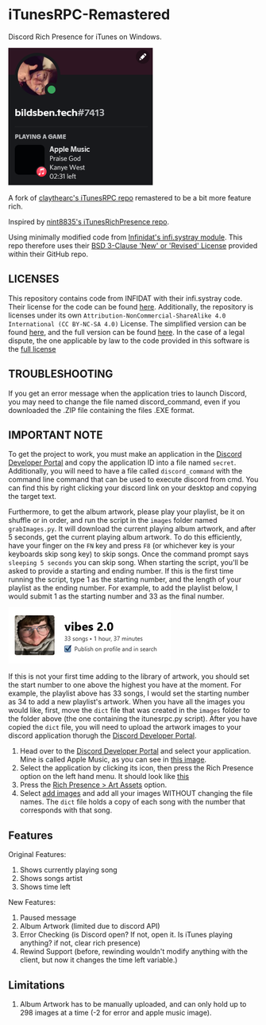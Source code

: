 # iTunesRPC-Remastered
Discord Rich Presence for iTunes on Windows.

![The application in use.](/docs/a.png)

A fork of [claythearc's iTunesRPC repo](https://github.com/claythearc/iTunesRPC) remastered to be a bit more feature rich.

Inspired by [nint8835's iTunesRichPresence repo](https://github.com/nint8835/iTunesRichPresence).

Using minimally modified code from [Infinidat's infi.systray module](https://github.com/Infinidat/infi.systray).
This repo therefore uses their [BSD 3-Clause 'New' or 'Revised' License](https://github.com/Infinidat/infi.systray/blob/develop/LICENSE) 
provided within their GitHub repo.

## LICENSES

This repository contains code from INFIDAT with their infi.systray code. Their license for the code can be found [here](/LICENSES/INFIDAT-License). Additionally, the repository is licenses under its own ```Attribution-NonCommercial-ShareAlike 4.0 International (CC BY-NC-SA 4.0)``` License. The simplified version can be found [here](/LICENSES/Simplified-iTunesRPC-License), and the full version can be found [here](/LICENSES/Full-iTunesRPC-License). In the case of a legal dispute, the one applicable by law to the code provided in this software is the [full license](/LICENSES/Full-iTunesRPC-License)

## TROUBLESHOOTING

If you get an error message when the application tries to launch Discord, you may need to change the file named discord_command, even if you downloaded the .ZIP file containing the files .EXE format.

## IMPORTANT NOTE
To get the project to work, you must make an application in the [Discord Developer Portal](https://discord.com/developers/applications) and copy the
application ID into a file named ```secret```.
Additionally, you will need to have a file called ```discord_command``` with the command line command that can be used to execute discord from cmd. You can find this by right clicking your discord link on your desktop and copying the target text. 

Furthermore, to get the album artwork, please play your playlist, be it on shuffle or in order, and run the script in the ```images``` folder named ```grabImages.py```. It will download the current playing album artwork, and after 5 seconds, get the current playing album artwork. To do this efficiently, have your finger on the ```FN``` key and press ```F8``` (or whichever key is your keyboards skip song key) to skip songs. Once the command prompt says ```sleeping 5 seconds``` you can skip song. When starting the script, you'll be asked to provide a starting and ending number. If this is the first time running the script, type 1 as the starting number, and the length of your playlist as the ending number. For example, to add the playlist below, I would submit 1 as the starting number and 33 as the final number.

![An image showing a cropped screenshot of an iTunes playlist named vibes 2.0, with a cover of a boy in a hoodie with the caption "roadman". Below the title of the playlist is the message "33 songs, totalling 1 hour and 37 minutes". Below this is a checkmark box that is ticked saying "publish on profile and in search".](/docs/1.png "My Playlist as an example.")

If this is not your first time adding to the library of artwork, you should set the start number to one above the highest you have at the moment. For example, the playlist above has 33 songs, I would set the starting number as 34 to add a new playlist's artwork. When you have all the images you would like, first, move the ```dict``` file that was created in the ```images``` folder to the folder above (the one containing the itunesrpc.py script). After you have copied the ```dict``` file, you will need to upload the artwork images to your discord application thorugh the [Discord Developer Portal](https://discord.com/developers/applications).

1. Head over to the [Discord Developer Portal](https://discord.com/developers/applications) and select your application. Mine is called Apple Music, as you can see in [this image](/docs/2.png).
2. Select the application by clicking its icon, then press the Rich Presence option on the left hand menu. It should look like [this](/docs/3.png)
3. Press the [Rich Presence > Art Assets](/docs/4.png) option.
4. Select [add images](/docs/5.png) and add all your images WITHOUT changing the file names. The ```dict``` file holds a copy of each song with the number that corresponds with that song.

## Features
Original Features:
1. Shows currently playing song
2. Shows songs artist
3. Shows time left

New Features:
1. Paused message
2. Album Artwork (limited due to discord API)
3. Error Checking (is Discord open? If not, open it. Is iTunes playing anything? if not, clear rich presence)
4. Rewind Support (before, rewinding wouldn't modify anything with the client, but now it changes the time left variable.)

## Limitations
1. Album Artwork has to be manually uploaded, and can only hold up to 298 images at a time (-2 for error and apple music image).